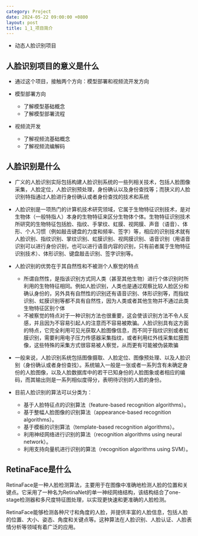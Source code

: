 ```yaml
---
category: Project
date: 2024-05-22 09:00:00 +0800
layout: post
title: 1_1_项目简介
---
```


+ 动态人脸识别项目

## 人脸识别项目的意义是什么

+ 通过这个项目，接触两个方向：模型部署和视频流开发方向

+ 模型部署方向
  + 了解模型基础概念
  + 了解模型部署流程

+ 视频流开发
  + 了解视频流基础概念
  + 了解视频流编解码

## 人脸识别是什么

+ 广义的人脸识别实际包括构建人脸识别系统的一些列相关技术，包括人脸图像采集，人脸定位，人脸识别预处理，身份确认以及身份查找等；而狭义的人脸识别特指通过人脸进行身份确认或者身份查找的技术和系统
+ 人脸识别是一项热门的计算机技术研究领域，它属于生物特征识别技术，是对生物体（一般特指人）本身的生物特征来区分生物体个体。生物特征识别技术所研究的生物特征包括脸、指纹、手掌纹、虹膜、视网膜、声音（语音）、体形、个人习惯（例如敲击键盘的力度和频率、签字）等，相应的识别技术就有人脸识别、指纹识别、掌纹识别、虹膜识别、视网膜识别、语音识别（用语音识别可以进行身份识别，也可以进行语音内容的识别，只有前者属于生物特征识别技术）、体形识别、键盘敲击识别、签字识别等。

+ 人脸识别的优势在于其自然性和不被测个人察觉的特点
  + 所谓自然性，是指该识别方式同人类（甚至其他生物）进行个体识别时所利用的生物特征相同。例如人脸识别，人类也是通过观察比较人脸区分和确认身份的，另外具有自然性的识别还有语音识别、体形识别等，而指纹识别、虹膜识别等都不具有自然性，因为人类或者其他生物并不通过此类生物特征区别个体
  + 不被察觉的特点对于一种识别方法也很重要，这会使该识别方法不令人反感，并且因为不容易引起人的注意而不容易被欺骗。人脸识别具有这方面的特点，它完全利用可见光获取人脸图像信息，而不同于指纹识别或者虹膜识别，需要利用电子压力传感器采集指纹，或者利用红外线采集虹膜图像，这些特殊的采集方式很容易被人察觉，从而更有可能被伪装欺骗

+ 一般来说，人脸识别系统包括图像摄取、人脸定位、图像预处理、以及人脸识别（身份确认或者身份查找）。系统输入一般是一张或者一系列含有未确定身份的人脸图像，以及人脸数据库中的若干已知身份的人脸图象或者相应的编码，而其输出则是一系列相似度得分，表明待识别的人脸的身份。
+ 目前人脸识别的算法可以分类为：
  + 基于人脸特征点的识别算法（feature-based recognition algorithms）。
  + 基于整幅人脸图像的识别算法（appearance-based recognition algorithms）。
  + 基于模板的识别算法（template-based recognition algorithms）。
  + 利用神经网络进行识别的算法（recognition algorithms using neural network）。
  + 利用支持向量机进行识别的算法（recognition algorithms using SVM）。

## RetinaFace是什么

RetinaFace是一种人脸检测算法，主要用于在图像中准确地检测人脸的位置和关键点。它采用了一种名为RetinaNet的单一神经网络结构，该结构结合了one-stage检测器和多尺度特征图处理，以实现更快速和更准确的人脸检测。

RetinaFace能够检测各种尺寸和角度的人脸，并提供丰富的人脸信息，包括人脸的位置、大小、姿态、角度和关键点等。这种算法在人脸识别、人脸认证、人脸表情分析等领域有着广泛的应用。
